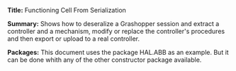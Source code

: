 ﻿**Title:** Functioning Cell From Serialization

**Summary:** Shows how to deseralize a Grashopper session and extract a controller and a mechanism, modify or replace the controller's procedures and then export or upload to a real controller.

**Packages:** This document uses the package HAL.ABB as an example. But it can be done whith any of the other constructor package available. 